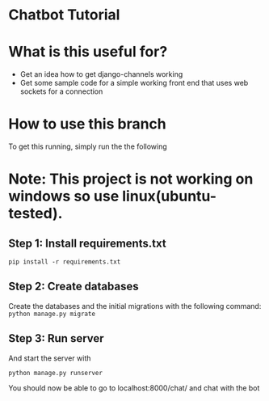 # Chatbot Tutorial

# What is this useful for?

- Get an idea how to get django-channels working
- Get some sample code for a simple working front end that uses web sockets for a connection

# How to use this branch

To get this running, simply run the  the following 
# Note: This project is not working on windows so use linux(ubuntu-tested).

## Step 1: Install requirements.txt

`pip install -r requirements.txt`

## Step 2: Create databases

Create the databases and the initial migrations with the following command:
`python manage.py migrate`

## Step 3: Run server

And start the server with 

`python manage.py runserver`

You should now be able to go to localhost:8000/chat/ and chat with the bot

